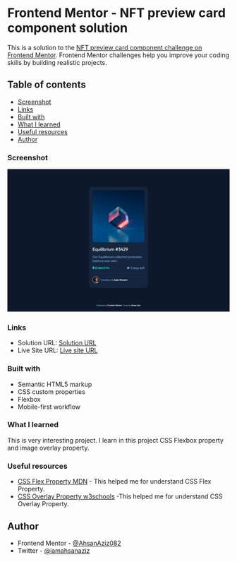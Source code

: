 # Frontend Mentor - NFT preview card component solution

This is a solution to the [NFT preview card component challenge on Frontend Mentor](https://www.frontendmentor.io/challenges/nft-preview-card-component-SbdUL_w0U). Frontend Mentor challenges help you improve your coding skills by building realistic projects. 

## Table of contents

  - [Screenshot](#screenshot)
  - [Links](#links)
  - [Built with](#built-with)
  - [What I learned](#what-i-learned)
  - [Useful resources](#useful-resources)
  - [Author](#author)

### Screenshot

![](./screenshot.png)

### Links

- Solution URL: [Solution URL](https://github.com/AhsanAziz082/nft-preview-card-component)
- Live Site URL: [Live site URL](https://ahsanaziz082.github.io/nft-preview-card-component/)

### Built with

- Semantic HTML5 markup
- CSS custom properties
- Flexbox
- Mobile-first workflow

### What I learned

This is very interesting project. I learn in this project CSS Flexbox property and image overlay property.

### Useful resources

- [CSS Flex Property MDN](https://developer.mozilla.org/en-US/docs/Web/CSS/flex) - This helped me for understand CSS Flex Property.
- [CSS Overlay Property w3schools](https://www.w3schools.com/howto/howto_css_image_overlay_icon.asp) -This helped me for understand CSS Overlay Property.

## Author

- Frontend Mentor - [@AhsanAziz082](https://www.frontendmentor.io/profile/AhsanAziz082)
- Twitter - [@iamahsanaziz](https://www.twitter.com/iamahsanaziz)
